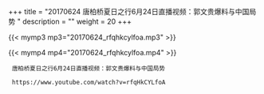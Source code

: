 +++
title = "20170624  唐柏桥夏日之行6月24日直播视频：郭文贵爆料与中国局势 "
description = ""
weight = 20
+++

{{< mymp3 mp3="20170624_rfqhkcylfoa.mp3" >}}

{{< mymp4 mp4="20170624_rfqhkcylfoa.mp4" >}}

     唐柏桥夏日之行6月24日直播视频：郭文贵爆料与中国局势 
     
     https://www.youtube.com/watch?v=rfqHkCYLfoA 
